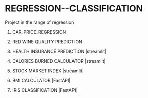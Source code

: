 # REGRESSION--CLASSIFICATION
Project in the range of regression

1) CAR_PRICE_REGRESSION

2) RED WINE QUALITY PREDICTION

3) HEALTH INSURANCE PREDICTION |streamlit|

4) CALORIES BURNED CALCULATOR |streamlit|
   
5) STOCK MARKET INDEX |streamlit|

6) BMI CALCULATOR |FastAPI|

7) IRIS CLASSIFICATION |FastAPI|


